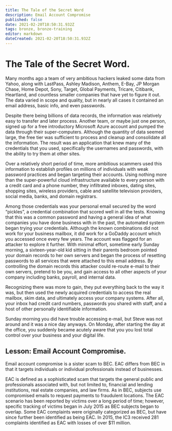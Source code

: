 ```yaml
---
title: The Tale of the Secret Word
description: Email Account Compromise
published: false
date: 2021-02-20T18:50:31.932Z
tags: bronze, bronze-training
editor: markdown
dateCreated: 2021-02-20T18:50:31.932Z
---
```


# The Tale of the Secret Word.

Many months ago a team of very ambitious hackers leaked some data from Yahoo, along with LastPass, Ashley Madison, Anthem, E-Bay, JP Morgan Chase, Home Depot, Sony, Target, Global Payments, Tricare, Citibank, Heartland, and countless smaller companies that have yet to figure it out. The data varied in scope and quality, but in nearly all cases it contained an email address, basic info, and even passwords.

Despite there being billions of data records, the information was relatively easy to transfer and later process. Another team, or maybe just one person, signed up for a free introductory Microsoft Azure account and pumped the data through their super-computers. Although the quantity of data seemed large, the free tier was sufficient to process and cleanup and consolidate all the information. The result was an application that knew many of the credentials that you used, specifically the usernames and passwords, with the ability to try them at other sites.

Over a relatively short period of time, more ambitious scammers used this information to establish profiles on millions of individuals with weak password practices and began targeting their accounts.
Using nothing more than the super-powerful cloud infrastructure available to every person with a credit card and a phone number, they infiltrated inboxes, dating sites, shopping sites, wireless providers, cable and satellite television providers, social media, banks, and domain registrars.

Among those credentials was your personal email secured by the word “pickles”, a credential combination that scored well in all the tests. Knowing that this was a common password and having a general idea of what companies you have done business with in the past, the automated system began trying your credentials.
Although the known combinations did not work for your business mailbox, it did work for a GoDaddy account which you accessed once every few years. The account was flagged for an attacker to explore it further.
With minimal effort, sometime early Sunday morning, a sixteen-year-old kid sitting in their parents bedroom pointed your domain records to her own servers and began the process of resetting passwords to all services that were attached to this email address. By controlling the domain records this attacker could re-route e-mail to their own servers, pretend to be you, and gain access to all other aspects of your company including banks, payroll, and internal data.

Recognizing there was more to gain, they put everything back to the way it was, but then used the newly acquired credentials to access the real mailbox, skim data, and ultimately access your company systems. After all, your inbox had credit card numbers, passwords you shared with staff, and a host of other personally identifiable information.

Sunday morning you did have trouble accessing e-mail, but Steve was not around and it was a nice day anyways. On Monday, after starting the day at the office, you suddenly became acutely aware that you you lost total control over your business and your digital life.

## Lesson: Email Account Compromise.

Email account compromise is a sister scam to BEC. EAC differs from BEC in that it targets individuals or individual professionals instead of businesses.

EAC is defined as a sophisticated scam that targets the general public and professionals associated with, but not limited to, financial and lending institutions, real estate companies, and law firms. As in BEC, subjects use compromised emails to request payments to fraudulent locations. The EAC scenario has been reported by victims over a long period of time; however, specific tracking of victims began in July 2015 as BEC subjects began to overlap. Some EAC complaints were originally categorized as BEC, but have since further been identified as being EAC. In 2015, the IC3 received 281 complaints identified as EAC with losses of over $11 million.
